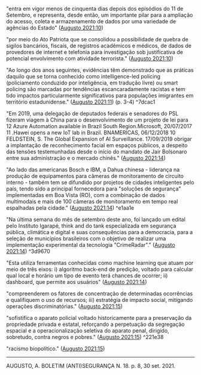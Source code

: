
"entra em vigor menos de cinquenta dias depois dos episódios do 11 de Setembro, e representa, desde então, um importante pilar para a ampliação do acesso, coleta e armazenamento de dados por uma variedade de agências do Estado" ([Augusto 2021:10](zotero://open-pdf/groups/4374086/items/9ICVQIAG?page=3))

"por meio do Ato Patriota que se consolidou a possibilidade de quebra de sigilos bancários, fiscais, de registros acadêmicos e médicos, de dados de provedores de internet e telefonia para investigação sob justificativa de potencial envolvimento com atividade terrorista." ([Augusto 2021:10](zotero://open-pdf/groups/4374086/items/9ICVQIAG?page=3))

"Ao longo dos anos seguintes, evidências têm demonstrado que as práticas daquilo que se torna conhecido como intelligence-led policing (policiamento conduzido por inteligência, em tradução livre) ou smart policing são marcadas por tendências escancaradamente racistas e tem tido impactos particularmente significativos para populações imigrantes em território estadunidense." ([Augusto 2021:11](zotero://open-pdf/groups/4374086/items/9ICVQIAG?page=4)) (p. 3-4) ^7dcac1

"Em 2019, uma delegação de deputados federais e senadores do PSL fizeram viagem à China para o desenvolvimento de um projeto de lei para 12 Azure Automation available in Brazil South Region.Microsoft, 20/07/2017 11 .Hawei opens a new IoT lab in Brazil. BNAMERICAS, 06/12/2018 10 FELDSTEIN, S. The Global Expansion of AI Surveillance. 17/09/2019 obrigar a implantação de reconhecimento facial em espaços públicos, a despeito das tensões testemunhadas desde o início do mandato de Jair Bolsonaro entre sua administração e o mercado chinês." ([Augusto 2021:14](zotero://open-pdf/groups/4374086/items/9ICVQIAG?page=7))

"Ao lado das americanas Bosch e IBM, a Dahua chinesa - liderança na produção de equipamentos para câmeras de monitoramento de circuito interno - também tem se difundido por projetos de cidades inteligentes pelo país, tendo sido a principal fornecedora para "soluções de segurança" implementadas em Boa Vista (RO), com a combinação de dados multimodais e mais de 100 câmeras de monitoramento em tempo real espalhadas pela cidade." ([Augusto 2021:14](zotero://open-pdf/groups/4374086/items/9ICVQIAG?page=7)) ^e1aa1e

"Na última semana do mês de setembro deste ano, foi lançado um edital pelo Instituto Igarapé, think and do tank especializada em segurança pública, climática e digital e suas consequências para a democracia, para a seleção de municípios brasileiros com o objetivo de realizar uma implementação experimental da tecnologia "CrimeRadar"." ([Augusto 2021:14](zotero://open-pdf/groups/4374086/items/9ICVQIAG?page=7)) ^3d9670

"Esta utiliza ferramentas conhecidas como machine learning que atuam por meio de três eixos: i) algoritmo back-end de predição, voltado para calcular qual local e horário um tipo de evento terá chances de ocorrer; ii) dashboard, que permite aos usuários" ([Augusto 2021:14](zotero://open-pdf/groups/4374086/items/9ICVQIAG?page=7))

"compreenderem os fatores de concentração de determinadas ocorrências e qualifiquem o uso de recursos; iii) estratégia de impacto social, mitigando operações discriminatórias." ([Augusto 2021:15](zotero://open-pdf/groups/4374086/items/9ICVQIAG?page=8))

"sofistifica o aparato policial voltado historicamente para a preservação da propriedade privada e estatal, reforçando a perpetuação da segregação espacial e a operacionalização seletiva do aparato penal, dirigido, sobretudo, contra negros e pobres." ([Augusto 2021:15](zotero://open-pdf/groups/4374086/items/9ICVQIAG?page=8)) ^221e38

"racismo biopolítico." ([Augusto 2021:15](zotero://open-pdf/groups/4374086/items/9ICVQIAG?page=8))


---
AUGUSTO, A. BOLETIM (ANTI)SEGURANÇA N. 18. p. 8, 30 set. 2021.
